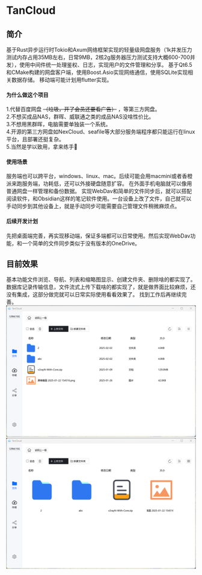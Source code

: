 # TanCloud
## 简介
基于Rust异步运行时Tokio和Axum网络框架实现的轻量级网盘服务（1k并发压力测试内存占用35MB左右，日常9MB，2核2g服务器压力测试支持大概600-700并发），使用中间件统一处理鉴权、日志，实现用户的文件管理和分享。
基于Qt6.5和CMake构建的网盘客户端，使用Boost.Asio实现网络通信，使用SQLite实现相关数据存储。
移动端可能计划用flutter实现。
#### 为什么做这个项目
1.代替百度网盘 ~~（垃圾，开了会员还要看广告）~~ ，等第三方网盘。   
2.不想买成品NAS，群晖、威联通之类的成品NAS没啥性价比。   
3.不想用黑群晖，电脑需要单独装一个系统。   
4.开源的第三方网盘如NexCloud、seafile等大部分服务端程序都只能运行在linux平台，且部署还挺复杂。   
5.当然是学以致用，拿来练手🤣   
#### 使用场景
服务端也可以跨平台，windows、linux、mac。后续可能会用macmini或者香橙派来跑服务端，功耗低，还可以外接硬盘随意扩容。
在外面手机电脑就可以像用普通网盘一样管理和备份数据。
实现WebDav和简单的文件同步后，就可以搭配阅读软件，和Obsidian这样的笔记软件使用。一台设备上改了文件，自己就可以手动同步到其他设备上，就是手动同步可能需要自己管理文件稍微麻烦点。

#### 后续开发计划
先把桌面端完善，再实现移动端，保证多端都可以日常使用。然后实现WebDav功能，和一个简单的文件同步类似于没有版本的OneDrive。

## 目前效果
基本功能文件浏览、导航、列表和缩略图显示、创建文件夹、删除啥的都实现了。
数据库记录传输信息，文件流式上传下载啥的都实现了，就是做界面比较麻烦，还没有集成，这部分做完就可以日常实际使用看看效果了。
找到工作后再继续完善。
![主界面截图_列表显示文件内容](doc/image/主界面截图_列表显示文件内容.png)
![主界面截图_缩略图显示文件内容](doc/image/主界面截图_缩略图显示文件内容.png)